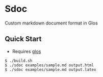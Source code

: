# Sdoc
Custom markdown document format in Glos

## Quick Start
- Requires [glos](https://github.com/shoumodip/glos)

```console
$ ./build.sh
$ ./sdoc examples/sample.md output.html
$ ./sdoc examples/sample.md output.latex
```
